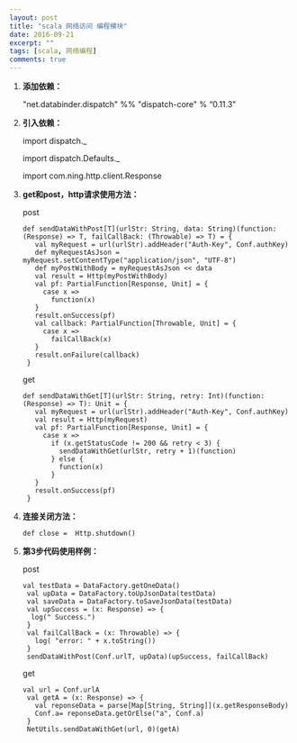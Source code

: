 ```yaml
---
layout: post
title: "scala 网络访问 编程模块"
date: 2016-09-21
excerpt: ""
tags: [scala, 网络编程]
comments: true
---
```


1. **添加依赖：**

	"net.databinder.dispatch" %% "dispatch-core" % “0.11.3"

2. **引入依赖：**

	import dispatch._
	
	import dispatch.Defaults._
	
	import com.ning.http.client.Response

3. **get和post，http请求使用方法：**

	post
	
	<pre><code>def sendDataWithPost[T](urlStr: String, data: String)(function: (Response) => T, failCallBack: (Throwable) => T) = {
	  val myRequest = url(urlStr).addHeader("Auth-Key", Conf.authKey)
	  def myRequestAsJson = myRequest.setContentType("application/json", "UTF-8")
	  def myPostWithBody = myRequestAsJson << data
	  val result = Http(myPostWithBody)	
	  val pf: PartialFunction[Response, Unit] = {
	    case x =>	
	      function(x)	
	  }	
	  result.onSuccess(pf)	
	  val callback: PartialFunction[Throwable, Unit] = {
	    case x =>	
	      failCallBack(x)	
	  }	
	  result.onFailure(callback)	
	}</code></pre>
		
	get
	
	<pre><code>def sendDataWithGet[T](urlStr: String, retry: Int)(function: (Response) => T): Unit = {
	  val myRequest = url(urlStr).addHeader("Auth-Key", Conf.authKey)
	  val result = Http(myRequest)	
	  val pf: PartialFunction[Response, Unit] = {
	    case x =>	
	      if (x.getStatusCode != 200 && retry < 3) {
	        sendDataWithGet(urlStr, retry + 1)(function)
	      } else {	
	        function(x)	
	      }	
	  }	
	  result.onSuccess(pf)	
	}</code></pre>

4. **连接关闭方法：**

	<pre><code>def close =  Http.shutdown()</code></pre>

5. **第3步代码使用样例：**

	post
	
	<pre><code>val testData = DataFactory.getOneData()
	val upData = DataFactory.toUpJsonData(testData)
	val saveData = DataFactory.toSaveJsonData(testData)
	val upSuccess = (x: Response) => {	
	 log(" Success.")	
	}	
	val failCallBack = (x: Throwable) => {	
	  log( "error: " + x.toString())	
	}	
	sendDataWithPost(Conf.urlT, upData)(upSuccess, failCallBack)</code></pre>
	
	get
	
	<pre><code>val url = Conf.urlA	
	val getA = (x: Response) => {	
	  val reponseData = parse[Map[String, String]](x.getResponseBody)
	  Conf.a= reponseData.getOrElse("a", Conf.a)
	}
	NetUtils.sendDataWithGet(url, 0)(getA)</code></pre>
